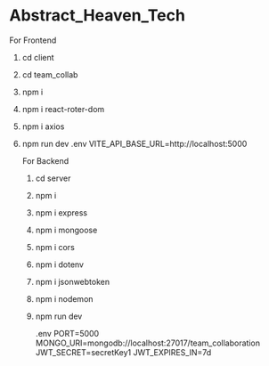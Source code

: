 # Abstract_Heaven_Tech
For Frontend
1. cd client
2. cd team_collab
3. npm i
4. npm i react-roter-dom
5. npm i axios
6. npm run dev
   .env
   VITE_API_BASE_URL=http://localhost:5000





   For Backend
   1. cd server
   2. npm i
   3. npm i express
   4. npm i mongoose
   5. npm i cors
   6. npm i dotenv
   7. npm i jsonwebtoken
   8. npm i nodemon
   9. npm run dev
  
      .env
PORT=5000
MONGO_URI=mongodb://localhost:27017/team_collaboration
JWT_SECRET=secretKey1
JWT_EXPIRES_IN=7d

   
   
